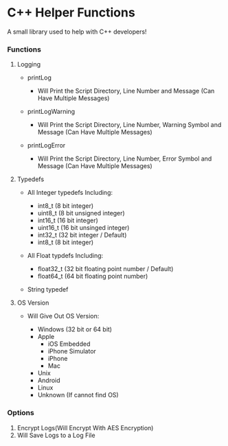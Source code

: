 # C++ Helper Functions
A small library used to help with C++ developers!


### Functions
1. Logging
    - printLog
        - Will Print the Script Directory, Line Number and Message (Can Have Multiple Messages)

    - printLogWarning
        - Will Print the Script Directory, Line Number, Warning Symbol and Message (Can Have Multiple Messages)

    - printLogError
        - Will Print the Script Directory, Line Number, Error Symbol and Message (Can Have Multiple Messages)


2. Typedefs
    - All Integer typedefs Including:
        - int8_t (8 bit integer)
        - uint8_t (8 bit unsigned integer)
        - int16_t (16 bit integer)
        - uint16_t (16 bit unsinged integer)
        - int32_t (32 bit integer / Default)
        - int8_t (8 bit integer)

    - All Float typdefs Including:
        - float32_t (32 bit floating point number / Default)
        - float64_t (64 bit floating point number)

    - String typedef

3. OS Version
    - Will Give Out OS Version:

        - Windows (32 bit or 64 bit)
        - Apple
            - iOS Embedded
            - iPhone Simulator
            - iPhone
            - Mac
        - Unix
        - Android
        - Linux
        - Unknown (If cannot find OS)


### Options
1. Encrypt Logs(Will Encrypt With AES Encryption)
2. Will Save Logs to a Log File